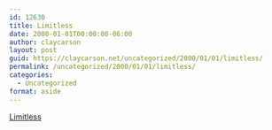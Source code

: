 ```yaml
---
id: 12630
title: Limitless
date: 2000-01-01T00:00:00-06:00
author: claycarson
layout: post
guid: https://claycarson.net/uncategorized/2000/01/01/limitless/
permalink: /uncategorized/2000/01/01/limitless/
categories:
  - Uncategorized
format: aside
---
```

<a href="https://letterboxd.com/film/limitless/">Limitless</a>